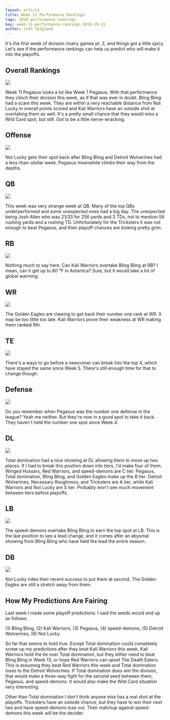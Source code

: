 ```yaml
---
layout: article
title: Week 11 Performance Rankings
tags: 2019 performance-rankings
key: week-11-performance-rankings-2019-19-13
author: Josh Teigland
---
```


It's the first week of division rivalry games pt. 2, and things got a little spicy. Let's see if the performance rankings can help us predict who will make it into the playoffs.

<!--more-->

## Overall Rankings

![](/post-assets/2019/2019-11-20/2019-week-11-overall.png)

Week 11 Pegasus looks a lot like Week 1 Pegasus. With that performance they clinch their division this week, as if that was ever in doubt. Bling Bling had a scare this week. They are within a very reachable distance from Not Lucky in overall points scored and Kali Warriors have an outside shot at overtaking them as well. It's a pretty small chance that they would miss a Wild Card spot, but still. Got to be a little nerve-wracking.

## Offense

![](/post-assets/2019/2019-11-20/2019-week-11-offense.png)

Not Lucky gets their spot back after Bling Bling and Detroit Wolverines had a less-than-stellar week. Pegasus meanwhile climbs their way from the depths.

## QB

![](/post-assets/2019/2019-11-20/2019-week-11-qb.png)

This week was very strange week at QB. Many of the top QBs underperformed and some unexpected ones had a big day. The unexpected being Josh Allen who was 21/33 for 256 yards and 3 TDs, not to mention 56 rushing yards and a rushing TD. Unfortunately for the Tricksters it was not enough to beat Pegasus, and their playoff chances are looking pretty grim.

## RB

![](/post-assets/2019/2019-11-20/2019-week-11-rb.png)

Nothing much to say here. Can Kali Warriors overtake Bling Bling at RB? I mean, can it get up to 80 °F in Antartica? Sure, but it would take a lot of global warming.

## WR

![](/post-assets/2019/2019-11-20/2019-week-11-wr.png)

The Golden Eagles are clawing to get back their number one rank at WR. It may be too little too late. Kali Warriors prove their weakness at WR making them ranked 9th.

## TE

![](/post-assets/2019/2019-11-20/2019-week-11-te.png)

There's a ways to go before a newcomer can break into the top 4, which have stayed the same since Week 5. There's still enough time for that to change though.

## Defense

![](/post-assets/2019/2019-11-20/2019-week-11-defense.png)

Do you remember when Pegasus was the number one defense in the league? Yeah me neither. But they're now in a good spot to take it back. They haven't held the number one spot since Week 4.

## DL

![](/post-assets/2019/2019-11-20/2019-week-11-dl.png)

Total domination had a nice showing at DL allowing them to move up two places. If I had to break this position down into tiers, I'd make four of them. Winged Hussars, Red Warriors, and speed-demons are C tier. Pegasus, Total domination, Bling Bling, and Golden Eagles make up the B tier. Detroit Wolverines, Necessary Roughness, and Tricksters are A tier, while Kali Warriors and Not Lucky are S tier. Probably won't see much movement between tiers before playoffs.

## LB

![](/post-assets/2019/2019-11-20/2019-week-11-lb.png)

The speed-demons overtake Bling Bling to earn the top spot at LB. This is the last position to see a lead change, and it comes after an abysmal showing from Bling Bling who have held the lead the entire season.

## DB

![](/post-assets/2019/2019-11-20/2019-week-11-db.png)

Not Lucky rides their recent success to put them at second. The Golden Eagles are still a stretch away from them.

## How My Predictions Are Fairing

Last week I made some playoff predictions. I said the seeds would end up as follows:

(1) Bling Bling, (2) Kali Warriors, (3) Pegasus, (4) speed-demons, (5) Detroit Wolverines, (6) Not Lucky

So far that seems to hold true. Except Total domination could completely screw up my predictions after they beat Kali Warriors this week. Kali Warriors hold the tie over Total domination, but they either need to beat Bling Bling in Week 13, or hope Red Warriors can upset The Death Eaters. This is assuming they beat Red Warriors this week and Total domination loses to the Detroit Wolverines. If Total domination does win the division, that would make a three-way fight for the second seed between them, Pegasus, and speed-demons. It would also make the Wild Card situation very interesting.

Other than Total domination I don't think anyone else has a real shot at the playoffs. Tricksters have an outside chance, but they have to win their next two and have speed-demons lose out. Their matchup against speed-demons this week will be the decider.
